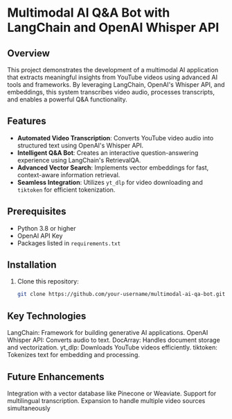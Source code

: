 # Multimodal AI Q&A Bot with LangChain and OpenAI Whisper API

## Overview
This project demonstrates the development of a multimodal AI application that extracts meaningful insights from YouTube videos using advanced AI tools and frameworks. By leveraging LangChain, OpenAI's Whisper API, and embeddings, this system transcribes video audio, processes transcripts, and enables a powerful Q&A functionality.

## Features
- **Automated Video Transcription**: Converts YouTube video audio into structured text using OpenAI's Whisper API.
- **Intelligent Q&A Bot**: Creates an interactive question-answering experience using LangChain's RetrievalQA.
- **Advanced Vector Search**: Implements vector embeddings for fast, context-aware information retrieval.
- **Seamless Integration**: Utilizes `yt_dlp` for video downloading and `tiktoken` for efficient tokenization.

## Prerequisites
- Python 3.8 or higher
- OpenAI API Key
- Packages listed in `requirements.txt`

## Installation
1. Clone this repository:
   ```bash
   git clone https://github.com/your-username/multimodal-ai-qa-bot.git

## Key Technologies
LangChain: Framework for building generative AI applications.
OpenAI Whisper API: Converts audio to text.
DocArray: Handles document storage and vectorization.
yt_dlp: Downloads YouTube videos efficiently.
tiktoken: Tokenizes text for embedding and processing.

## Future Enhancements
Integration with a vector database like Pinecone or Weaviate.
Support for multilingual transcription.
Expansion to handle multiple video sources simultaneously